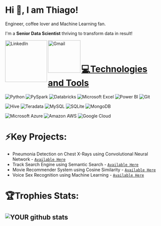 # Hi 👋, I am Thiago! 
Engineer, coffee lover and Machine Learning fan.

I'm a **Senior Data Scientist** thriving to transform data in result!

<a href="https://linkedin.com/in/thiago-osorio"><img align="left" alt="LinkedIn" width="135px" src="https://img.shields.io/badge/LinkedIn-0077B5?style=for-the-badge&logo=linkedin&logoColor=white" />
<a href="mailto:thiago.q.osorio@gmail.com"><img align="left" alt="Gmail" width="105px" src="https://img.shields.io/badge/Gmail-D14836?style=for-the-badge&logo=gmail&logoColor=white" />
<br />
<br />

# 💻Technologies and Tools
<a><img alt="Python" src="https://img.shields.io/badge/Python-000000?style=for-the-badge&logo=python&logoColor=white"></a>
<a><img alt="PySpark" src="https://img.shields.io/badge/PySpark-000000?style=for-the-badge&logo=apache-spark&logoColor=white"></a>
<a><img alt="Databricks" src="https://img.shields.io/badge/Databricks-000000?style=for-the-badge&logo=databricks&logoColor=white"></a>
<a><img alt="Microsoft Excel" src="https://img.shields.io/badge/Microsoft%20Excel-000000?style=for-the-badge&logo=microsoft-excel&logoColor=white"></a>
<a><img alt="Power BI" src="https://img.shields.io/badge/Power%20BI-000000?style=for-the-badge&logo=power-bi&logoColor=white"></a>
<a><img alt="Git" src="https://img.shields.io/badge/Git-000000?style=for-the-badge&logo=git&logoColor=white"></a>
<br />

<a><img alt="Hive" src="https://img.shields.io/badge/Hive-000000?style=for-the-badge&logo=apache-hive&logoColor=white"></a>
<a><img alt="Teradata" src="https://img.shields.io/badge/Teradata-000000?style=for-the-badge&logo=teradata&logoColor=white"></a>
<a><img alt="MySQL" src="https://img.shields.io/badge/MYSQL-000000?style=for-the-badge&logo=mysql&logoColor=white"></a>
<a><img alt="SQLite" src="https://img.shields.io/badge/SQLite-000000?style=for-the-badge&logo=sqlite&logoColor=white"></a>
<a><img alt="MongoDB" src="https://img.shields.io/badge/MongoDB-000000?style=for-the-badge&logo=mongodb&logoColor=white"></a>
<br />

<a><img alt="Microsoft Azure" src="https://img.shields.io/badge/Microsoft%20Azure-000000?style=for-the-badge&logo=microsoft-azure&logoColor=white"></a>
<a><img alt="Amazon AWS" src="https://img.shields.io/badge/Amazon%20AWS-000000?style=for-the-badge&logo=amazon-aws&logoColor=white"></a>
<a><img alt="Google Cloud" src="https://img.shields.io/badge/Google%20Cloud-000000?style=for-the-badge&logo=google-cloud&logoColor=white"></a>
<br />

# ⚡Key Projects:
- Pneumonia Detection on Chest X-Rays using Convolutional Neural Network - [`Available Here`](https://github.com/thiago-osorio/pneumonia-detection)
- Track Search Engine using Semantic Search - [`Available Here`](https://github.com/thiago-osorio/track-search-engine)
- Movie Recommender System using Cosine Similarity - [`Available Here`](https://github.com/thiago-osorio/movie-recommender-system)
- Voice Sex Recognition using Machine Learning - [`Available Here`](https://github.com/thiago-osorio/gender_recognition)


# 🏆Trophies Stats:
![YOUR github stats](https://github-profile-trophy.vercel.app/?username=thiago-osorio)
---
